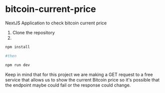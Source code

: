 # bitcoin-current-price
NextJS Application to check bitcoin current price

1. Clone the repository
2. 
```bash
npm install

#then

npm run dev

```

Keep in mind that for this project we are making a GET request to a free service that allows us to show the current Bitcoin price 
so it's possible that the endpoint maybe could fail or the response could change.